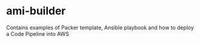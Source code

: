 # ami-builder
Contains examples of Packer template, Ansible playbook and how to deploy a Code Pipeline into AWS
